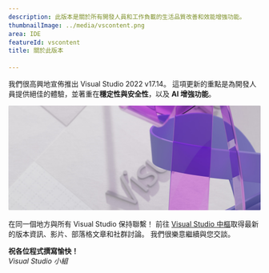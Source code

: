 ```yaml
---
description: 此版本是關於所有開發人員和工作負載的生活品質改善和效能增強功能。
thumbnailImage: ../media/vscontent.png
area: IDE
featureId: vscontent
title: 關於此版本

---
```



我們很高興地宣佈推出 Visual Studio 2022 v17.14。 這項更新的重點是為開發人員提供絕佳的體驗，並著重在**穩定性與安全性**，以及 **AI 增強功能**。 

![主圖](../media/hero.png)

在同一個地方與所有 Visual Studio 保持聯繫！ 前往 [Visual Studio 中樞](https://aka.ms/vshub)取得最新的版本資訊、影片、部落格文章和社群討論。 我們很樂意繼續與您交談。

**祝各位程式撰寫愉快！**  
*Visual Studio 小組*

